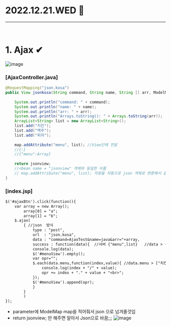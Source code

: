 # 2022.12.21.WED 📅
----------------
<br> 

# 1. Ajax ✔
![image](https://user-images.githubusercontent.com/111114507/208802297-1a22f0e1-11f2-413a-b83d-194975a78272.png)
<br>

### [AjaxController.java]
```java
@RequestMapping("json.kosa")
public View jsonkosa(String command, String name, String [] arr, ModelMap map) {
    
    System.out.println("command: " + command);
    System.out.println("name: " + name);
    System.out.println("arr: " + arr);
    System.out.println("Arrays.toString(): " + Arrays.toString(arr));
    ArrayList<String> list = new ArrayList<String>();
    list.add("치킨");
    list.add("맥주");
    list.add("피자");
    
    map.addAttribute("menu", list); //View단에 전달
    //{:}
    //{"menu":Array}
    
    return jsonview;
    //<bean name = "jsonview" 객체와 동일한 이름
    // map.addAttribute("menu", list); 자원을 자동으로 json 객체로 변환해서 클라이언트에게 비동기로 전달
}
```
### [index.jsp]
```jsp
$('#ajaxBtn').click(function(){
    var array = new Array();
        array[0] = "a";
        array[1] = "b";
    $.ajax(
        { //json  방식
            type : "post",
            url  : "json.kosa",
            data : "command=AjaxTest&name=java&arr="+array,
            success : function(data){  //서버 {"menu",list}   //data > {}
            console.log(data);
            $('#menuView').empty();
            var opr="";
            $.each(data.menu,function(index,value){ //data.menu > ["치킨맥주","돈까스","치킨피자"]
                console.log(index + "/" + value);
                opr += index + "." + value + "<br>";
            });
            $('#menuView').append(opr);
            } 
        } 
        )    
});

```
- parameter에 ModelMap map을 적어줘서 json 으로 넘겨줄것임
- return jsonview; 만 해주면 알아서 Json으로 바꿈;;;
![image](https://user-images.githubusercontent.com/111114507/208802703-8465a64d-1275-4cf6-8543-5c37981ab03f.png)
<br>

